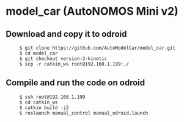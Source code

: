 # model_car (AutoNOMOS Mini v2)

## Download and copy it to odroid

```
     $ git clone https://github.com/AutoModelCar/model_car.git
     $ cd model_car
     $ git checkout version-2-kinetic
     $ scp -r catkin_ws root@192.168.1.199:./
```

## Compile and run the code on odroid
```
     $ ssh root@192.168.1.199
     $ cd catkin_ws
     $ catkin build -j2
     $ roslaunch manual_control manual_odroid.launch
```

